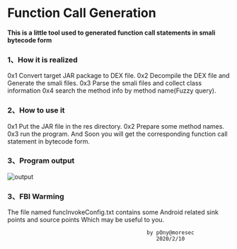 # Function Call Generation

**This is a little tool used to generated function call statements in smali bytecode form**
### 1、How it is realized
0x1 Convert target JAR package to DEX file.
0x2 Decompile the DEX file and Generate the smali files.
0x3 Parse the smali files and collect class information
0x4 search the method info by method name(Fuzzy query).

### 2、How to use it
0x1 Put the JAR file in the res directory.
0x2 Prepare some method names.
0x3 run the program.
And Soon you will get the corresponding function call statement in bytecode form.

### 3、Program output
![output](https://github.com/zsdlove/ApkVulCheck/blob/master/lib/output.png "output")

### 3、FBI Warming
The file named funcInvokeConfig.txt contains some Android related sink points and source points Which may be useful to you.

												by pOny@moresec
												   2020/2/10